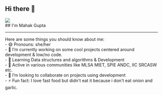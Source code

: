 ## Hi there 👋
<img src="https://encrypted-tbn0.gstatic.com/images?q=tbn:ANd9GcQViGIWGPB0ThklBbBSoODEUlV1yEak6-W63Q&s">
<br>
## I'm Mahak Gupta
<hr>
Here are some things you should know about me:
<br>
- 😄 Pronouns: she/her
<br>
- 🔭 I’m currently working on some cool projects centered around development & low/no code.
<br>
- 🌱 Learning Data structures and algorithms & Development  
<br>
- 🔭 Active in various communities like MLSA MIET, SPIE ANDC, IIC SRCASW etc.
<br>
- 👯 I’m looking to collaborate on projects using development
<br>
- ⚡ Fun fact: I love fast food but didn't eat it because i don't eat onion and garlic.
<br>



